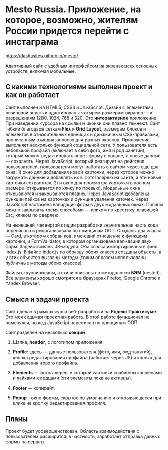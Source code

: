 
# Mesto Russia. Приложение, на которое, возможно, жителям России придется перейти с инстаграма

https://dashasites.github.io/mesto/

Адаптивный сайт с удобным интерфейсом на экранах всех основных устройств, включая мобильные.


## С какими технологиями выполнен проект и как он работает

Сайт выполнен на HTML5, CSS3 и JavaScript. Дизайн с элементами резиновой верстки адаптирован к четырем размерам экранов — к разрешениям 1280, 1024, 768 и 320. Это **интерактивное** приложение. При наведении курсора на ссылки и иконки они плавно темнеют. Сайт гибкий благодаря сеткам **Flex** и **Grid Layout**, размерам блоков и элементов в относительных единицах и динамичным CSS-правилами, прописанным в медиазапросах для разных экранов. Приложение выполняет несколько функций социальной сети. У пользователя есть небольшой профайл (включает в себя фото, имя и род занятий), который можно редактировать через форму в попапе, а новые данные — сохранять. Через JavaScript, который реагирует на действия пользователей, пользователи могут работать с сайтом через еще два окна: 1) окно для добавления новой карточки, через которое можно загружать данные и добавлять их в фотогалерею на сайте, и эти новые карточки сохранятся; 2) и окно для просмотра карточки в полном размере (открывается по клику по превью). Модальные окна открываются и закрываются плавно. Через JavaScript добавлены функции лайков на карточках и функция удаления каточек. Через JavaScript настроена валидация форм в двух модальных окнах. Попапы можно закрывать тремя способами — кликом по крестику, клавишей Esc, кликом по оверлею.

На нынешней, четвертой стадии разработки значительная часть кода переписала и реорганизована по принципам ООП. Созданы два класса — Card, в котором собран код, имеющий отношение к функциям карточки, и FormValidator, в котором организована валидация двух форм. Задействованы JS-модули. Оба класса импортированы в файл index.js. В файле index.js по образцу обоих классов созданы объекты, а у этих объектов вызваны методы (таким образом использованы публичные методы обоих классов).

Файлы сгруппированы, а стили описаны по методологии **БЭМ** (nested). Все элементы хорошо смотрятся в браузерах Firefox, Google Chrome и Yandex Browser.


## Смысл и задачи проекта

Сайт сделан в рамках курса веб-разработки на **Яндекс Практикуме**. Это моя седьмая проектная работа. В этой работе функционал не поменялся, но код JavaScript переписан по принципам ООП.


Сайт разделен на несколько **секций**:

1. Шапка, **header**, с логотипом приложения.

2. **Profile**: здесь — данные пользователя (фото, имя, род занятий), кнопка редактирования профайла (работает через JS) и кнопка для добавления нового профайла.

3. **Elements** — фотогалерея, в которой картинки снабжены кэпшенами и лайками-сердцами (эти элементы пока не активны).

4. **Footer** —  копирайт.

4. **Popup** - окно формы, скрытое по умолчанию и открывающееся при клике на кропку редактирования профиля.


## Планы
Проект будет усовершенствован. Область взаимодействия с пользователем расширится: в частности, заработает отправка данных формы на сервер.
